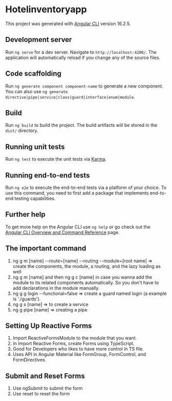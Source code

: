 # Hotelinventoryapp

This project was generated with [Angular CLI](https://github.com/angular/angular-cli) version 16.2.5.

## Development server

Run `ng serve` for a dev server. Navigate to `http://localhost:4200/`. The application will automatically reload if you change any of the source files.

## Code scaffolding

Run `ng generate component component-name` to generate a new component. You can also use `ng generate directive|pipe|service|class|guard|interface|enum|module`.

## Build

Run `ng build` to build the project. The build artifacts will be stored in the `dist/` directory.

## Running unit tests

Run `ng test` to execute the unit tests via [Karma](https://karma-runner.github.io).

## Running end-to-end tests

Run `ng e2e` to execute the end-to-end tests via a platform of your choice. To use this command, you need to first add a package that implements end-to-end testing capabilities.

## Further help

To get more help on the Angular CLI use `ng help` or go check out the [Angular CLI Overview and Command Reference](https://angular.io/cli) page.

## The important command
1. ng g m [name]  --route=[name]  --routing --module=[root name]  => create the components, the module, a routing, and the lazy loading as well
2. ng g m [name] and then ng g c [name]  in case you wanna add the module to its related components automatically. So you don't have to add declarations in the module manually.
3. ng g g login --functional=false => create a guard named login (a example is './guards').
4. ng g s [name] => to create a service
5. ng g pipe [name] => creating a pipe

## Setting Up Reactive Forms
1. Import ReactiveFormsModule to the module that you want.
2. In Import Reactive Forms, create Forms using TypeScript.
3. Good for Developers who likes to have more control in TS file.
4. Uses API in Angular Material like FormGroup, FormControl, and FormDirectives.

## Submit and Reset Forms
1. Use ngSubmit to submit the form
2. Use reset to reset the form
